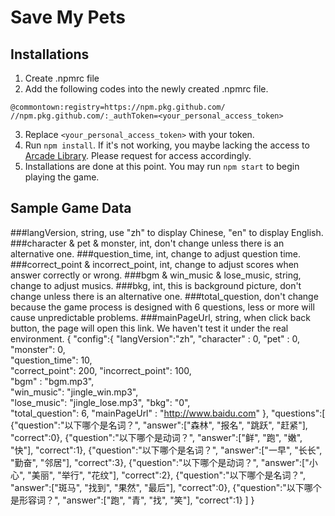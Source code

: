 # Save My Pets

## Installations
1. Create .npmrc file
2. Add the following codes into the newly created .npmrc file.
```
@commontown:registry=https://npm.pkg.github.com/
//npm.pkg.github.com/:_authToken=<your_personal_access_token>
```
3. Replace `<your_personal_access_token>` with your token. 
4. Run `npm install`. If it's not working, you maybe lacking the access to [Arcade Library](https://github.com/commontown/arcade-library). Please request for access accordingly.
5. Installations are done at this point. You may run `npm start` to begin playing the game.

## Sample Game Data
###langVersion, string, use "zh" to display Chinese, "en" to display English.
###character & pet & monster, int, don't change unless there is an alternative one.
###question_time, int, change to adjust question time.
###correct_point & incorrect_point, int, change to adjust scores when answer correctly or wrong.
###bgm & win_music & lose_music, string, change to adjust musics.
###bkg, int, this is background picture, don't change unless there is an alternative one.
###total_question, don't change because the game process is designed with 6 questions, less or more will cause unpredictable problems.
###mainPageUrl, string, when click back button, the page will open this link. We haven't test it under the real environment.
{
    "config":{
        "langVersion":"zh", 
        "character" : 0,
        "pet" : 0,  
        "monster": 0,    
        "question_time": 10,  
        "correct_point": 200, 
        "incorrect_point": 100,  
        "bgm" : "bgm.mp3",     
        "win_music": "jingle_win.mp3",    
        "lose_music": "jingle_lose.mp3",
        "bkg": "0",       
        "total_question": 6, 
        "mainPageUrl" : "http://www.baidu.com"
    },
    "questions":[
        {"question":"以下哪个是名词？", "answer":["森林", "报名", "跳跃", "赶紧"], "correct":0},
        {"question":"以下哪个是动词？", "answer":["鲜", "跑", "嫩", "快"], "correct":1},
        {"question":"以下哪个是名词？", "answer":["一早", "长长", "勤奋", "邻居"], "correct":3},
        {"question":"以下哪个是动词？", "answer":["小心", "美丽", "举行", "花纹"], "correct":2},
        {"question":"以下哪个是名词？", "answer":["斑马", "找到", "果然", "最后"], "correct":0},
        {"question":"以下哪个是形容词？", "answer":["跑", "青", "找", "笑"], "correct":1}
    ]
}